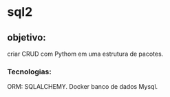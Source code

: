# sql2

## objetivo:
criar CRUD com Pythom em uma estrutura de pacotes.

### Tecnologias:
ORM: SQLALCHEMY.
Docker banco de dados Mysql.